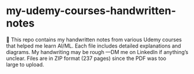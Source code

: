 # my-udemy-courses-handwritten-notes
📘 This repo contains my handwritten notes from various Udemy courses that helped me learn AI/ML. Each file includes detailed explanations and diagrams. My handwriting may be rough —DM me on LinkedIn if anything’s unclear. Files are in ZIP format (237 pages) since the PDF was too large to upload.
